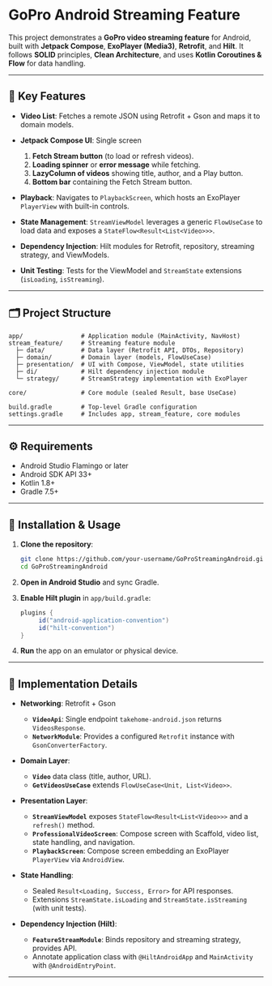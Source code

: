 # GoPro Android Streaming Feature

This project demonstrates a **GoPro video streaming feature** for Android, built with **Jetpack Compose**, **ExoPlayer (Media3)**, **Retrofit**, and **Hilt**. It follows **SOLID** principles, **Clean Architecture**, and uses **Kotlin Coroutines & Flow** for data handling.

---

## 📌 Key Features

* **Video List**: Fetches a remote JSON using Retrofit + Gson and maps it to domain models.
* **Jetpack Compose UI**: Single screen

  1. **Fetch Stream button** (to load or refresh videos).
  2. **Loading spinner** or **error message** while fetching.
  3. **LazyColumn of videos** showing title, author, and a Play button.
  4. **Bottom bar** containing the Fetch Stream button.
* **Playback**: Navigates to `PlaybackScreen`, which hosts an ExoPlayer `PlayerView` with built-in controls.
* **State Management**: `StreamViewModel` leverages a generic `FlowUseCase` to load data and exposes a `StateFlow<Result<List<Video>>>`.
* **Dependency Injection**: Hilt modules for Retrofit, repository, streaming strategy, and ViewModels.
* **Unit Testing**: Tests for the ViewModel and `StreamState` extensions (`isLoading`, `isStreaming`).

---

## 🗂 Project Structure

```plaintext
app/                # Application module (MainActivity, NavHost)
stream_feature/     # Streaming feature module
  ├─ data/          # Data layer (Retrofit API, DTOs, Repository)
  ├─ domain/        # Domain layer (models, FlowUseCase)
  ├─ presentation/  # UI with Compose, ViewModel, state utilities
  ├─ di/            # Hilt dependency injection module
  └─ strategy/      # StreamStrategy implementation with ExoPlayer

core/               # Core module (sealed Result, base UseCase)

build.gradle        # Top-level Gradle configuration
settings.gradle     # Includes app, stream_feature, core modules
```

---

## ⚙️ Requirements

* Android Studio Flamingo or later
* Android SDK API 33+
* Kotlin 1.8+
* Gradle 7.5+

---

## 🚀 Installation & Usage

1. **Clone the repository**:

   ```bash
   git clone https://github.com/your-username/GoProStreamingAndroid.git
   cd GoProStreamingAndroid
   ```
2. **Open in Android Studio** and sync Gradle.
3. **Enable Hilt plugin** in `app/build.gradle`:

   ```groovy
   plugins {
        id("android-application-convention")
        id("hilt-convention")
   }
   ```
4. **Run** the app on an emulator or physical device.

---

## 📝 Implementation Details

* **Networking**: Retrofit + Gson

  * **`VideoApi`**: Single endpoint `takehome-android.json` returns `VideosResponse`.
  * **`NetworkModule`**: Provides a configured `Retrofit` instance with `GsonConverterFactory`.

* **Domain Layer**:

  * **`Video`** data class (title, author, URL).
  * **`GetVideosUseCase`** extends `FlowUseCase<Unit, List<Video>>`.

* **Presentation Layer**:

  * **`StreamViewModel`** exposes `StateFlow<Result<List<Video>>>` and a `refresh()` method.
  * **`ProfessionalVideoScreen`**: Compose screen with Scaffold, video list, state handling, and navigation.
  * **`PlaybackScreen`**: Compose screen embedding an ExoPlayer `PlayerView` via `AndroidView`.

* **State Handling**:

  * Sealed `Result<Loading, Success, Error>` for API responses.
  * Extensions `StreamState.isLoading` and `StreamState.isStreaming` (with unit tests).

* **Dependency Injection (Hilt)**:

  * **`FeatureStreamModule`**: Binds repository and streaming strategy, provides API.
  * Annotate application class with `@HiltAndroidApp` and `MainActivity` with `@AndroidEntryPoint`.

---

